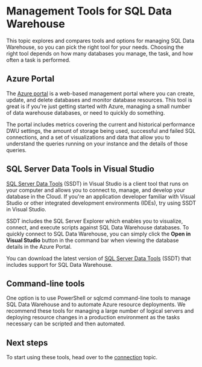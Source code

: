 <properties
   pageTitle="Management tools for SQL Data Warehouse | Microsoft Azure"
   description="Introduction to management tools for SQL Data Warehouse."
   services="sql-data-warehouse"
   documentationCenter="NA"
   authors="HappyNicolle"
   manager="barbkess"
   editor=""/>

<tags
   ms.service="sql-data-warehouse"
   ms.devlang="NA"
   ms.topic="article"
   ms.tgt_pltfrm="NA"
   ms.workload="data-services"
   ms.date="09/22/2015"
   ms.author="mausher;nicw;barbkess;JRJ@BigBangData.co.uk;"/>

# Management Tools for SQL Data Warehouse
This topic explores and compares tools and options for managing SQL Data Warehouse, so you can pick the right tool for your needs. Choosing the right tool depends on how many databases you manage, the task, and how often a task is performed.

## Azure Portal
The [Azure portal][] is a web-based management portal where you can create, update, and delete databases and monitor database resources. This tool is great is if you're just getting started with Azure, managing a small number of data warehouse databases, or need to quickly do something. 

The portal includes metrics covering the current and historical performance DWU settings, the amount of storage being used, successful and failed SQL connections, and a set of visualizations and data that allow you to understand the queries running on your instance and the details of those queries.  

## SQL Server Data Tools in Visual Studio	
[SQL Server Data Tools][] (SSDT) in Visual Studio is a client tool that runs on your computer and allows you to connect to, manage, and develop your database in the Cloud. If you're an application developer familiar with Visual Studio or other integrated development environments (IDEs), try using SSDT in Visual Studio. 

SSDT includes the SQL Server Explorer which enables you to visualize, connect, and execute scripts against SQL Data Warehouse databases. To quickly connect to SQL Data Warehouse, you can simply click the **Open in Visual Studio** button in the command bar when viewing the database details in the Azure Portal.  

You can download the latest version of [SQL Server Data Tools][] (SSDT) that includes support for SQL Data Warehouse.

## Command-line tools
One option is to use PowerShell or sqlcmd command-line tools to manage SQL Data Warehouse and to automate Azure resource deployments. We recommend these tools for managing a large number of logical servers and deploying resource changes in a production environment as the tasks necessary can be scripted and then automated.

## Next steps
To start using these tools, head over to the [connection][] topic.

<!--Image references-->

<!--Article references-->
[connection]: sql-data-warehouse-develop-connections.md

<!--MSDN references-->
[SQL Server Data Tools]: https://msdn.microsoft.com/en-us/library/mt204009.aspx

<!--Other web references-->
[Azure portal]: http://portal.azure.com/